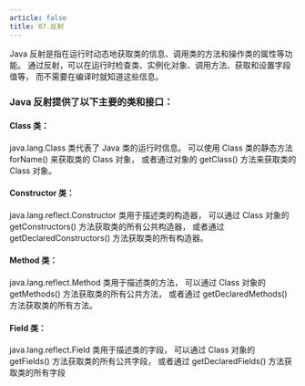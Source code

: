 ```yaml
---
article: false
title: 07.反射
---
```


Java 反射是指在运行时动态地获取类的信息、调用类的方法和操作类的属性等功能。
通过反射，可以在运行时检查类、实例化对象、调用方法、获取和设置字段值等，
而不需要在编译时就知道这些信息。


### Java 反射提供了以下主要的类和接口：

#### Class 类：
java.lang.Class 类代表了 Java 类的运行时信息。
可以使用 Class 类的静态方法 forName() 来获取类的 Class 对象，
或者通过对象的 getClass() 方法来获取类的 Class 对象。



#### Constructor 类：
java.lang.reflect.Constructor 类用于描述类的构造器，
可以通过 Class 对象的 getConstructors() 方法获取类的所有公共构造器，
或者通过 getDeclaredConstructors() 方法获取类的所有构造器。





#### Method 类：
java.lang.reflect.Method 类用于描述类的方法，
可以通过 Class 对象的 getMethods() 方法获取类的所有公共方法，
或者通过 getDeclaredMethods() 方法获取类的所有方法。



#### Field 类：
java.lang.reflect.Field 类用于描述类的字段，
可以通过 Class 对象的 getFields() 方法获取类的所有公共字段，
或者通过 getDeclaredFields() 方法获取类的所有字段












